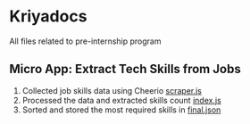 # Kriyadocs
All files related to pre-internship program
## Micro App: Extract Tech Skills from Jobs
1. Collected job skills data using Cheerio [scraper.js](https://github.com/Lakshmipriya0404/Kriyadocs/blob/main/scraper.js)
2. Processed the data and extracted skills count [index.js](https://github.com/Lakshmipriya0404/Kriyadocs/blob/main/index.js)
3. Sorted and stored the most required skills in [final.json](https://github.com/Lakshmipriya0404/Kriyadocs/blob/main/final.json)
